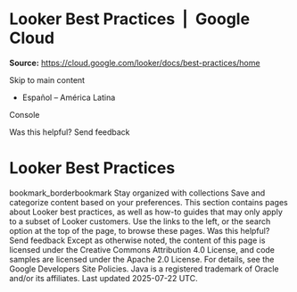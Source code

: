 # Looker Best Practices  |  Google Cloud

**Source:** https://cloud.google.com/looker/docs/best-practices/home

Skip to main content 
  * Español – América Latina

Console 




Was this helpful?
Send feedback 
#  Looker Best Practices
bookmark_borderbookmark Stay organized with collections  Save and categorize content based on your preferences.
This section contains pages about Looker best practices, as well as how-to guides that may only apply to a subset of Looker customers.
Use the links to the left, or the search option at the top of the page, to browse these pages.
Was this helpful?
Send feedback 
Except as otherwise noted, the content of this page is licensed under the Creative Commons Attribution 4.0 License, and code samples are licensed under the Apache 2.0 License. For details, see the Google Developers Site Policies. Java is a registered trademark of Oracle and/or its affiliates.
Last updated 2025-07-22 UTC.


